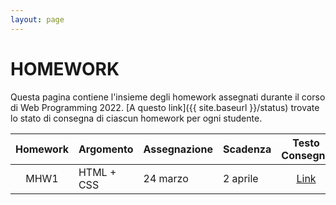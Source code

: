 ```yaml
---
layout: page
---
```


# HOMEWORK
Questa pagina contiene l'insieme degli homework assegnati durante il corso di Web Programming 2022. [A questo link]({{ site.baseurl }}/status) trovate lo stato di consegna di ciascun homework per ogni studente.

| Homework | Argomento          | Assegnazione    | Scadenza          | Testo Consegna  | Template presentazione |
| :-------:| ------------------ | --------------- | -------           | :--------:      | :------: |
| MHW1     | HTML + CSS         | 24 marzo        | 2 aprile          | [Link](mhw1.md) | [Link](https://drive.google.com/file/d/1Vrcqvuvqtm7l0Ss8zXwOVtiy8S404sbp/view?usp=sharing) |

[404]: /web-programming-course/fallback
